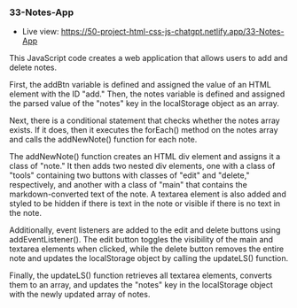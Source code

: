 ### 33-Notes-App

- Live view: https://50-project-html-css-js-chatgpt.netlify.app/33-Notes-App

This JavaScript code creates a web application that allows users to add and delete notes.

First, the addBtn variable is defined and assigned the value of an HTML element with the ID "add." Then, the notes variable is defined and assigned the parsed value of the "notes" key in the localStorage object as an array.

Next, there is a conditional statement that checks whether the notes array exists. If it does, then it executes the forEach() method on the notes array and calls the addNewNote() function for each note.

The addNewNote() function creates an HTML div element and assigns it a class of "note." It then adds two nested div elements, one with a class of "tools" containing two buttons with classes of "edit" and "delete," respectively, and another with a class of "main" that contains the markdown-converted text of the note. A textarea element is also added and styled to be hidden if there is text in the note or visible if there is no text in the note.

Additionally, event listeners are added to the edit and delete buttons using addEventListener(). The edit button toggles the visibility of the main and textarea elements when clicked, while the delete button removes the entire note and updates the localStorage object by calling the updateLS() function.

Finally, the updateLS() function retrieves all textarea elements, converts them to an array, and updates the "notes" key in the localStorage object with the newly updated array of notes.
